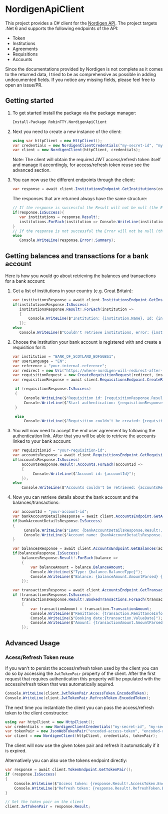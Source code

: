 # NordigenApiClient

This project provides a C# client for the [Nordigen API](https://www.nordigen.com/). The project targets .Net 6 and supports the following endpoints of the API:

- Token
- Institutions
- Agreements
- Requisitions
- Accounts

Since the documentations provided by Nordigen is not complete as it comes to the returned data, I tried to be as comprehensive as possible in adding undocumented fields. If you notice any missing fields, please feel free to open an issue/PR.

## Getting started

1. To get started install the package via the package manager:

   ```ps
   Install-Package RobinTTY.NordigenApiClient
   ```

2. Next you need to create a new instance of the client:

   ```cs
   using var httpClient = new HttpClient();
   var credentials = new NordigenClientCredentials("my-secret-id", "my-secret-key");
   var client = new NordigenClient(httpClient, credentials);
   ```

   Note: The client will obtain the required JWT access/refresh token itself and manage it accordingly, for access/refresh token reuse see the advanced section.

3. You can now use the different endpoints through the client:

   ```cs
   var response = await client.InstitutionsEndpoint.GetInstitutions(country: "GB");
   ```

   The responses that are returned always have the same structure:

   ```cs
   // If the response is successful the Result will not be null (the Error will be null)
   if(response.IsSuccess){
      var institutions = response.Result!;
      institutions.ForEach(institution => Console.WriteLine(institution.Name));
   }
   // If the response is not successful the Error will not be null (the Result will be null)
   else
      Console.WriteLine(response.Error!.Summary);
   ```

## Getting balances and transactions for a bank account

Here is how you would go about retrieving the balances and transactions for a bank account:

1. Get a list of institutions in your country (e.g. Great Britain):

   ```cs
   var institutionsResponse = await client.InstitutionsEndpoint.GetInstitutions(country: "GB");
   if(institutionsResponse.IsSuccess)
      institutionsResponse.Result!.ForEach(institution =>
      {
          Console.WriteLine($"Institution: {institution.Name}, Id: {institution.Id}");
      });
   else
      Console.WriteLine($"Couldn't retrieve institutions, error: {institutionsResponse.Error!.Summary}");
   ```

2. Choose the institution your bank account is registered with and create a requisition for it:

   ```cs
   var institution = "BANK_OF_SCOTLAND_BOFSGBS1";
   var userLanguage = "EN";
   var reference = "your-internal-reference";
   var redirect = new Uri("https://where-nordigen-will-redirect-after-authentication.com");
   var requisitionRequest = new CreateRequisitionRequest(redirect, institution, reference, userLanguage);
   var requisitionResponse = await client.RequisitionsEndpoint.CreateRequisition(requisitionRequest);

    if (requisitionResponse.IsSuccess)
    {
        Console.WriteLine($"Requisition id: {requisitionResponse.Result!.Id}");
        Console.WriteLine($"Start authentication: {requisitionResponse.Result!.AuthenticationLink}");
    }

    else
        Console.WriteLine($"Requisition couldn't be created: {requisitionResponse.Error!.Summary}");
   ```

3. You will now need to accept the end user agreement by following the authentication link. After that you will be able to retrieve the accounts linked to your bank account:

   ```cs
   var requisitionId = "your-requisition-id";
   var accountsResponse = await client.RequisitionsEndpoint.GetRequisition(requisitionId);
   if(accountsResponse.IsSuccess)
       accountsResponse.Result!.Accounts.ForEach(accountId =>
       {
            Console.WriteLine($"Account id: {accountId}");
       });
   else
       Console.WriteLine($"Accounts couldn't be retrieved: {accountsResponse.Error!.Summary}");
   ```

4. Now you can retrieve details about the bank account and the balances/transactions:

   ```cs
   var accountId = "your-account-id";
   var bankAccountDetailsResponse = await client.AccountsEndpoint.GetAccountDetails(accountId);
   if(bankAccountDetailsResponse.IsSuccess)
   {
        Console.WriteLine($"IBAN: {bankAccountDetailsResponse.Result!.Iban}");
        Console.WriteLine($"Account name: {bankAccountDetailsResponse.Result!.Name}");
   }

   var balancesResponse = await client.AccountsEndpoint.GetBalances(accountId);
   if(balancesResponse.IsSuccess)
       balancesResponse.Result!.ForEach(balance =>
       {
           var balanceAmount = balance.BalanceAmount;
           Console.WriteLine($"Type: {balance.BalanceType}");
           Console.WriteLine($"Balance: {balanceAmount.AmountParsed} {balanceAmount.Currency}");
       });

   var transactionsResponse = await client.AccountsEndpoint.GetTransactions(accountId);
   if (transactionsResponse.IsSuccess)
       transactionsResponse.Result!.BookedTransactions.ForEach(transaction =>
       {
           var transactionAmount = transaction.TransactionAmount;
           Console.WriteLine($"Remittance: {transaction.RemittanceInformationUnstructured}");
           Console.WriteLine($"Booking date:{transaction.ValueDate}");
           Console.WriteLine($"Amount: {transactionAmount.AmountParsed} {transactionAmount.Currency}");
       });
   ```

## Advanced Usage

### Acess/Refresh Token reuse

If you wan't to persist the access/refresh token used by the client you can do so by accessing the `JwtTokenPair` property of the client. After the first request that requires authentication this property will be populated with the access/refresh token that was automatically aquired.

```cs
Console.WriteLine(client.JwtTokenPair.AccessToken.EncodedToken);
Console.WriteLine(client.JwtTokenPair.RefreshToken.EncodedToken);
```

The next time you instantiate the client you can pass the access/refresh token to the client constructor:

```cs
using var httpClient = new HttpClient();
var credentials = new NordigenClientCredentials("my-secret-id", "my-secret-key");
var tokenPair = new JsonWebTokenPair("encoded-access-token", "encoded-refresh-token");
var client = new NordigenClient(httpClient, credentials, tokenPair);
```

The client will now use the given token pair and refresh it automatically if it is expired.

Alternatively you can also use the tokens endpoint directly:

```cs
var response = await client.TokenEndpoint.GetTokenPair();
if (response.IsSuccess)
{
    Console.WriteLine($"Access token: {response.Result!.AccessToken.EncodedToken}");
    Console.WriteLine($"Refresh token: {response.Result!.RefreshToken.EncodedToken}");
}

// Set the token pair on the client
client.JwtTokenPair = response.Result;
```
